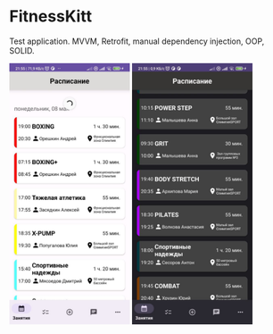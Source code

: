 # FitnessKitt

Test application. MVVM, Retrofit, manual dependency injection, OOP, SOLID.

<img src="img/screenshot1.jpg" width="216" height="468"/> <img src="img/screenshot2.jpg" width="216" height="468"/>

